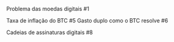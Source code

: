 Problema das moedas digitais #1



Taxa de inflação do BTC #5
Gasto duplo como o BTC resolve #6

Cadeias de assinaturas digitais #8
